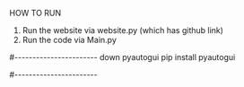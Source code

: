 HOW TO RUN
1. Run the website via website.py (which has github link)
2. Run the code via Main.py



#-----------------------
down pyautogui 
    pip install pyautogui

#-----------------------


